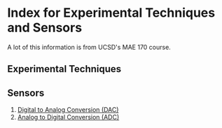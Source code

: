 # Index for Experimental Techniques and Sensors

A lot of this information is from UCSD's MAE 170 course.

## Experimental Techniques


## Sensors
1. [Digital to Analog Conversion (DAC)](DAC.md)
1. [Analog to Digital Conversion (ADC)](ADC.md)
